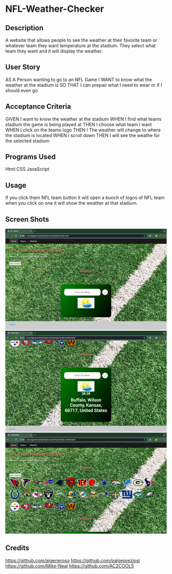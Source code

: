 # NFL-Weather-Checker

## Description
A website that allows people to see the weather at their favorite team or whatever team they want temperature at the stadium. They select what team they want and it will display the weather.

## User Story
AS A Person wanting to go to an NFL Game
I WANT to know what the weather at the stadium is
SO THAT I can prepair what I need to wear or if I should even go

## Acceptance Criteria
GIVEN I want to know the weather at the stadium
WHEN I find what teams stadium the game is being played at
THEN I choose what team I want
WHEN I click on the teams logo
THEN I The weather will change to where the stadium is located
WHEN I scroll down
THEN I will see the weathe for the selected stadium


## Programs Used
Html
CSS
JavaScript

## Usage
If you click them NFL team button it will open a bunch of logos of NFL team when you click on one it will show the weather at that stadium.

## Screen Shots
![Alt text](<Assets/images/Screen Shot 2024-01-07 at 11.37.37 PM.png>)
![Alt text](<Assets/images/Screen Shot 2024-01-07 at 11.26.01 PM.png>)
![Alt text](<Assets/images/Screen Shot 2024-01-07 at 11.25.41 PM.png>)

## Credits
https://github.com/ajgeneroso
https://github.com/paigepreziosi
https://github.com/Mike-Neal
https://github.com/AC2COOL5

